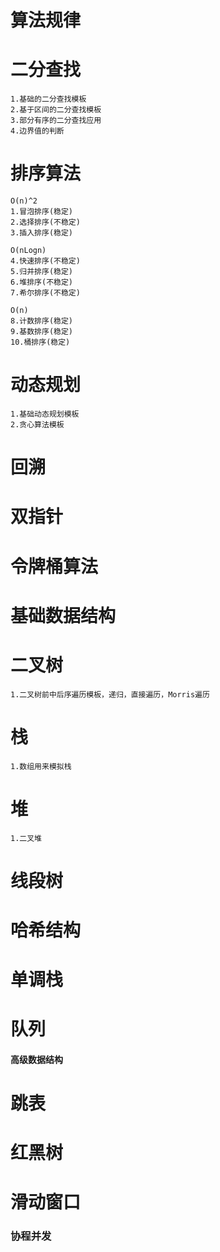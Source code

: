 # 算法规律

# 二分查找
    1.基础的二分查找模板
    2.基于区间的二分查找模板
    3.部分有序的二分查找应用
    4.边界值的判断

# 排序算法
    O(n)^2
    1.冒泡排序(稳定)
    2.选择排序(不稳定)
    3.插入排序(稳定)

    O(nLogn)
    4.快速排序(不稳定)
    5.归并排序(稳定)
    6.堆排序(不稳定)
    7.希尔排序(不稳定)

    O(n)
    8.计数排序(稳定)
    9.基数排序(稳定)
    10.桶排序(稳定)

# 动态规划
    1.基础动态规划模板
    2.贪心算法模板

# 回溯

# 双指针

# 令牌桶算法










# 基础数据结构

# 二叉树
    1.二叉树前中后序遍历模板，递归，直接遍历，Morris遍历

# 栈
    1.数组用来模拟栈

# 堆
    1.二叉堆

# 线段树

# 哈希结构

# 单调栈

# 队列

#### 高级数据结构

# 跳表

# 红黑树

# 滑动窗口


### 协程并发